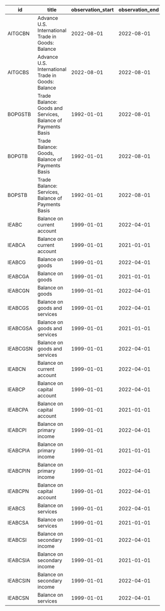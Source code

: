 | id       | title                                                        | observation_start   | observation_end   |
|----------|--------------------------------------------------------------|---------------------|-------------------|
| AITGCBN  | Advance U.S. International Trade in Goods: Balance           | 2022-08-01          | 2022-08-01        |
| AITGCBS  | Advance U.S. International Trade in Goods: Balance           | 2022-08-01          | 2022-08-01        |
| BOPGSTB  | Trade Balance: Goods and Services, Balance of Payments Basis | 1992-01-01          | 2022-08-01        |
| BOPGTB   | Trade Balance: Goods, Balance of Payments Basis              | 1992-01-01          | 2022-08-01        |
| BOPSTB   | Trade Balance: Services, Balance of Payments Basis           | 1992-01-01          | 2022-08-01        |
| IEABC    | Balance on current account                                   | 1999-01-01          | 2022-04-01        |
| IEABCA   | Balance on current account                                   | 1999-01-01          | 2021-01-01        |
| IEABCG   | Balance on goods                                             | 1999-01-01          | 2022-04-01        |
| IEABCGA  | Balance on goods                                             | 1999-01-01          | 2021-01-01        |
| IEABCGN  | Balance on goods                                             | 1999-01-01          | 2022-04-01        |
| IEABCGS  | Balance on goods and services                                | 1999-01-01          | 2022-04-01        |
| IEABCGSA | Balance on goods and services                                | 1999-01-01          | 2021-01-01        |
| IEABCGSN | Balance on goods and services                                | 1999-01-01          | 2022-04-01        |
| IEABCN   | Balance on current account                                   | 1999-01-01          | 2022-04-01        |
| IEABCP   | Balance on capital account                                   | 1999-01-01          | 2022-04-01        |
| IEABCPA  | Balance on capital account                                   | 1999-01-01          | 2021-01-01        |
| IEABCPI  | Balance on primary income                                    | 1999-01-01          | 2022-04-01        |
| IEABCPIA | Balance on primary income                                    | 1999-01-01          | 2021-01-01        |
| IEABCPIN | Balance on primary income                                    | 1999-01-01          | 2022-04-01        |
| IEABCPN  | Balance on capital account                                   | 1999-01-01          | 2022-04-01        |
| IEABCS   | Balance on services                                          | 1999-01-01          | 2022-04-01        |
| IEABCSA  | Balance on services                                          | 1999-01-01          | 2021-01-01        |
| IEABCSI  | Balance on secondary income                                  | 1999-01-01          | 2022-04-01        |
| IEABCSIA | Balance on secondary income                                  | 1999-01-01          | 2021-01-01        |
| IEABCSIN | Balance on secondary income                                  | 1999-01-01          | 2022-04-01        |
| IEABCSN  | Balance on services                                          | 1999-01-01          | 2022-04-01        |